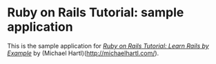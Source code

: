 # Ruby on Rails Tutorial: sample application

This is the sample application for
[*Ruby on Rails Tutorial: Learn Rails by Example*](http://railstutorial.org/)
by (Michael Hartl)(http://michaelhartl.com/).
